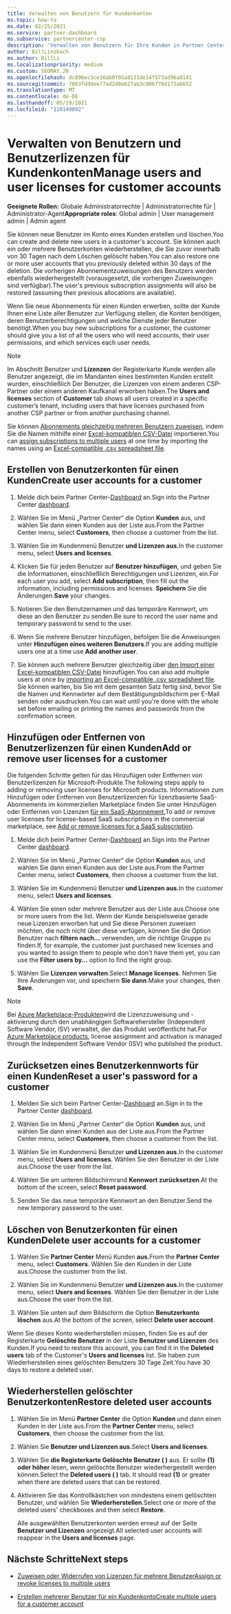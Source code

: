 ```yaml
---
title: Verwalten von Benutzern für Kundenkonten
ms.topic: how-to
ms.date: 02/25/2021
ms.service: partner-dashboard
ms.subservice: partnercenter-csp
description: 'Verwalten von Benutzern für Ihre Kunden in Partner Center: Erstellen Von Benutzerkonten, Hinzufügen oder Entfernen von Benutzerlizenzen, Zurücksetzen von Kennwörtern und Löschen oder Wiederherstellen von Benutzerkonten.'
author: BillLinzbach
ms.author: BillLi
ms.localizationpriority: medium
ms.custom: SEOMAY.20
ms.openlocfilehash: dc896ec3ce16ab0f05a8131de14f573ad96a8141
ms.sourcegitcommit: 7063fdddee77ad2d8e627ab3c806f76d173ab652
ms.translationtype: MT
ms.contentlocale: de-DE
ms.lasthandoff: 05/19/2021
ms.locfileid: "110149892"
---
```

# <a name="manage-users-and-user-licenses-for-customer-accounts"></a><span data-ttu-id="a54cd-103">Verwalten von Benutzern und Benutzerlizenzen für Kundenkonten</span><span class="sxs-lookup"><span data-stu-id="a54cd-103">Manage users and user licenses for customer accounts</span></span> 

<span data-ttu-id="a54cd-104">**Geeignete Rollen:** Globale Administratorrechte | Administratorrechte für | Administrator-Agent</span><span class="sxs-lookup"><span data-stu-id="a54cd-104">**Appropriate roles**: Global admin | User management admin | Admin agent</span></span>


<span data-ttu-id="a54cd-105">Sie können neue Benutzer im Konto eines Kunden erstellen und löschen.</span><span class="sxs-lookup"><span data-stu-id="a54cd-105">You can create and delete new users in a customer's account.</span></span> <span data-ttu-id="a54cd-106">Sie können auch ein oder mehrere Benutzerkonten wiederherstellen, die Sie zuvor innerhalb von 30 Tagen nach dem Löschen gelöscht haben.</span><span class="sxs-lookup"><span data-stu-id="a54cd-106">You can also restore one or more user accounts that you previously deleted within 30 days of the deletion.</span></span> <span data-ttu-id="a54cd-107">Die vorherigen Abonnementzuweisungen des Benutzers werden ebenfalls wiederhergestellt (vorausgesetzt, die vorherigen Zuweisungen sind verfügbar).</span><span class="sxs-lookup"><span data-stu-id="a54cd-107">The user's previous subscription assignments will also be restored (assuming their previous allocations are available).</span></span>

<span data-ttu-id="a54cd-108">Wenn Sie neue Abonnements für einen Kunden erwerben, sollte der Kunde Ihnen eine Liste aller Benutzer zur Verfügung stellen, die Konten benötigen, deren Benutzerberechtigungen und welche Dienste jeder Benutzer benötigt.</span><span class="sxs-lookup"><span data-stu-id="a54cd-108">When you buy new subscriptions for a customer, the customer should give you a list of all the users who will need accounts, their user permissions, and which services each user needs.</span></span>  

>[!NOTE]
><span data-ttu-id="a54cd-109">Im Abschnitt Benutzer  und **Lizenzen** der Registerkarte Kunde werden alle Benutzer angezeigt, die im Mandanten eines bestimmten Kunden erstellt wurden, einschließlich Der Benutzer, die Lizenzen von einem anderen CSP-Partner oder einem anderen Kaufkanal erworben haben.</span><span class="sxs-lookup"><span data-stu-id="a54cd-109">The **Users and licenses** section of **Customer** tab shows all users created in a specific customer’s tenant, including users that have licenses purchased from another CSP partner or from another purchasing channel.</span></span>

<span data-ttu-id="a54cd-110">Sie können [Abonnements gleichzeitig mehreren Benutzern zuweisen](bulk-license-provisioning-for-multiple-users.md), indem Sie die Namen mithilfe einer [Excel-kompatiblen CSV-Datei](adding-multiple-users-to-a-customer-account.md) importieren.</span><span class="sxs-lookup"><span data-stu-id="a54cd-110">You can [assign subscriptions to multiple users](bulk-license-provisioning-for-multiple-users.md) at one time by importing the names using an [Excel-compatible .csv spreadsheet file](adding-multiple-users-to-a-customer-account.md).</span></span>

<a href="" id="createuseraccounts"></a>

## <a name="create-user-accounts-for-a-customer"></a><span data-ttu-id="a54cd-111">Erstellen von Benutzerkonten für einen Kunden</span><span class="sxs-lookup"><span data-stu-id="a54cd-111">Create user accounts for a customer</span></span>

1. <span data-ttu-id="a54cd-112">Melde dich beim Partner Center-[Dashboard](https://partner.microsoft.com/dashboard) an.</span><span class="sxs-lookup"><span data-stu-id="a54cd-112">Sign into the Partner Center [dashboard](https://partner.microsoft.com/dashboard).</span></span>

2. <span data-ttu-id="a54cd-113">Wählen Sie im Menü „Partner Center“ die Option **Kunden** aus, und wählen Sie dann einen Kunden aus der Liste aus.</span><span class="sxs-lookup"><span data-stu-id="a54cd-113">From the Partner Center menu, select **Customers**, then choose a customer from the list.</span></span>

3. <span data-ttu-id="a54cd-114">Wählen Sie im Kundenmenü Benutzer **und Lizenzen aus.**</span><span class="sxs-lookup"><span data-stu-id="a54cd-114">In the customer menu, select **Users and licenses**.</span></span>

4. <span data-ttu-id="a54cd-115">Klicken Sie für jeden Benutzer auf **Benutzer hinzufügen**, und geben Sie die Informationen, einschließlich Berechtigungen und Lizenzen, ein.</span><span class="sxs-lookup"><span data-stu-id="a54cd-115">For each user you add, select **Add subscription**, then fill out the information, including permissions and licenses.</span></span> <span data-ttu-id="a54cd-116">**Speichern** Sie die Änderungen.</span><span class="sxs-lookup"><span data-stu-id="a54cd-116">**Save** your changes.</span></span>

5. <span data-ttu-id="a54cd-117">Notieren Sie den Benutzernamen und das temporäre Kennwort, um diese an den Benutzer zu senden.</span><span class="sxs-lookup"><span data-stu-id="a54cd-117">Be sure to record the user name and temporary password to send to the user.</span></span>

6. <span data-ttu-id="a54cd-118">Wenn Sie mehrere Benutzer hinzufügen, befolgen Sie die Anweisungen unter **Hinzufügen eines weiteren Benutzers**.</span><span class="sxs-lookup"><span data-stu-id="a54cd-118">If you are adding multiple users one at a time use **Add another user**.</span></span>

7. <span data-ttu-id="a54cd-119">Sie können auch mehrere Benutzer gleichzeitig über [den Import einer Excel-kompatiblen CSV-Datei](adding-multiple-users-to-a-customer-account.md) hinzufügen.</span><span class="sxs-lookup"><span data-stu-id="a54cd-119">You can also add multiple users at once by [importing an Excel-compatible .csv spreadsheet file](adding-multiple-users-to-a-customer-account.md).</span></span> <span data-ttu-id="a54cd-120">Sie können warten, bis Sie mit dem gesamten Satz fertig sind, bevor Sie die Namen und Kennwörter auf dem Bestätigungsbildschirm per E-Mail senden oder ausdrucken.</span><span class="sxs-lookup"><span data-stu-id="a54cd-120">You can wait until you're done with the whole set before emailing or printing the names and passwords from the confirmation screen.</span></span>

<a href="" id="userlicensing"></a>

## <a name="add-or-remove-user-licenses-for-a-customer"></a><span data-ttu-id="a54cd-121">Hinzufügen oder Entfernen von Benutzerlizenzen für einen Kunden</span><span class="sxs-lookup"><span data-stu-id="a54cd-121">Add or remove user licenses for a customer</span></span>

<span data-ttu-id="a54cd-122">Die folgenden Schritte gelten für das Hinzufügen oder Entfernen von Benutzerlizenzen für Microsoft-Produkte.</span><span class="sxs-lookup"><span data-stu-id="a54cd-122">The following steps apply to adding or removing user licenses for Microsoft products.</span></span> <span data-ttu-id="a54cd-123">Informationen zum Hinzufügen oder Entfernen von Benutzerlizenzen für lizenzbasierte SaaS-Abonnements im kommerziellen Marketplace finden Sie unter Hinzufügen oder Entfernen von Lizenzen [für ein SaaS-Abonnement.](csp-commercial-marketplace-manage.md#add-or-remove-licenses-for-a-saas-subscription)</span><span class="sxs-lookup"><span data-stu-id="a54cd-123">To add or remove user licenses for license-based SaaS subscriptions in the commercial marketplace, see [Add or remove licenses for a SaaS subscription](csp-commercial-marketplace-manage.md#add-or-remove-licenses-for-a-saas-subscription).</span></span>

1. <span data-ttu-id="a54cd-124">Melde dich beim Partner Center-[Dashboard](https://partner.microsoft.com/dashboard) an.</span><span class="sxs-lookup"><span data-stu-id="a54cd-124">Sign into the Partner Center [dashboard](https://partner.microsoft.com/dashboard).</span></span>

2. <span data-ttu-id="a54cd-125">Wählen Sie im Menü „Partner Center“ die Option **Kunden** aus, und wählen Sie dann einen Kunden aus der Liste aus.</span><span class="sxs-lookup"><span data-stu-id="a54cd-125">From the Partner Center menu, select **Customers**, then choose a customer from the list.</span></span>

3. <span data-ttu-id="a54cd-126">Wählen Sie im Kundenmenü Benutzer **und Lizenzen aus.**</span><span class="sxs-lookup"><span data-stu-id="a54cd-126">In the customer menu, select **Users and licenses**.</span></span>

4. <span data-ttu-id="a54cd-127">Wählen Sie einen oder mehrere Benutzer aus der Liste aus.</span><span class="sxs-lookup"><span data-stu-id="a54cd-127">Choose one or more users from the list.</span></span> <span data-ttu-id="a54cd-128">Wenn der Kunde beispielsweise gerade neue Lizenzen erworben hat und Sie diese Personen zuweisen möchten, die noch nicht über diese verfügen, können Sie die Option Benutzer nach **filtern nach...** verwenden, um die richtige Gruppe zu finden.</span><span class="sxs-lookup"><span data-stu-id="a54cd-128">If, for example, the customer just purchased new licenses and you wanted to assign them to people who don't have them yet, you can use the **Filter users by...** option to find the right group.</span></span>

5. <span data-ttu-id="a54cd-129">Wählen Sie **Lizenzen verwalten**.</span><span class="sxs-lookup"><span data-stu-id="a54cd-129">Select **Manage licenses**.</span></span> <span data-ttu-id="a54cd-130">Nehmen Sie Ihre Änderungen vor, und speichern **Sie dann**.</span><span class="sxs-lookup"><span data-stu-id="a54cd-130">Make your changes, then **Save**.</span></span>

> [!NOTE]
> <span data-ttu-id="a54cd-131">Bei [Azure Marketplace-Produkten](csp-commercial-marketplace-manage.md#assign-licenses-and-activate-a-subscription-on-behalf-of-a-customer)wird die Lizenzzuweisung und -aktivierung durch den unabhängigen Softwarehersteller (Independent Software Vendor, ISV) verwaltet, der das Produkt veröffentlicht hat.</span><span class="sxs-lookup"><span data-stu-id="a54cd-131">For [Azure Marketplace products](csp-commercial-marketplace-manage.md#assign-licenses-and-activate-a-subscription-on-behalf-of-a-customer), license assignment and activation is managed through the Independent Software Vendor (ISV) who published the product.</span></span>

<a href="" id="resetpassword"></a>

## <a name="reset-a-users-password-for-a-customer"></a><span data-ttu-id="a54cd-132">Zurücksetzen eines Benutzerkennworts für einen Kunden</span><span class="sxs-lookup"><span data-stu-id="a54cd-132">Reset a user's password for a customer</span></span>

1. <span data-ttu-id="a54cd-133">Melden Sie sich beim Partner Center-[Dashboard](https://partner.microsoft.com/dashboard) an.</span><span class="sxs-lookup"><span data-stu-id="a54cd-133">Sign in to the Partner Center [dashboard](https://partner.microsoft.com/dashboard).</span></span>

2. <span data-ttu-id="a54cd-134">Wählen Sie im Menü „Partner Center“ die Option **Kunden** aus, und wählen Sie dann einen Kunden aus der Liste aus.</span><span class="sxs-lookup"><span data-stu-id="a54cd-134">From the Partner Center menu, select **Customers**, then choose a customer from the list.</span></span>

3. <span data-ttu-id="a54cd-135">Wählen Sie im Kundenmenü Benutzer **und Lizenzen aus.**</span><span class="sxs-lookup"><span data-stu-id="a54cd-135">In the customer menu, select **Users and licenses**.</span></span> <span data-ttu-id="a54cd-136">Wählen Sie den Benutzer in der Liste aus.</span><span class="sxs-lookup"><span data-stu-id="a54cd-136">Choose the user from the list.</span></span>

4. <span data-ttu-id="a54cd-137">Wählen Sie am unteren Bildschirmrand **Kennwort zurücksetzen**.</span><span class="sxs-lookup"><span data-stu-id="a54cd-137">At the bottom of the screen, select **Reset password**.</span></span> 

5. <span data-ttu-id="a54cd-138">Senden Sie das neue temporäre Kennwort an den Benutzer.</span><span class="sxs-lookup"><span data-stu-id="a54cd-138">Send the new temporary password to the user.</span></span>

<a href="" id="deleteuseraccounts"></a>

## <a name="delete-user-accounts-for-a-customer"></a><span data-ttu-id="a54cd-139">Löschen von Benutzerkonten für einen Kunden</span><span class="sxs-lookup"><span data-stu-id="a54cd-139">Delete user accounts for a customer</span></span>

1. <span data-ttu-id="a54cd-140">Wählen Sie **Partner Center** Menü Kunden **aus.**</span><span class="sxs-lookup"><span data-stu-id="a54cd-140">From the **Partner Center** menu, select **Customers**.</span></span> <span data-ttu-id="a54cd-141">Wählen Sie den Kunden in der Liste aus.</span><span class="sxs-lookup"><span data-stu-id="a54cd-141">Choose the customer from the list.</span></span>

2. <span data-ttu-id="a54cd-142">Wählen Sie im Kundenmenü Benutzer **und Lizenzen aus.**</span><span class="sxs-lookup"><span data-stu-id="a54cd-142">In the customer menu, select **Users and licenses**.</span></span> <span data-ttu-id="a54cd-143">Wählen Sie den Benutzer in der Liste aus.</span><span class="sxs-lookup"><span data-stu-id="a54cd-143">Choose the user from the list.</span></span>

3. <span data-ttu-id="a54cd-144">Wählen Sie unten auf dem Bildschirm die Option **Benutzerkonto löschen** aus.</span><span class="sxs-lookup"><span data-stu-id="a54cd-144">At the bottom of the screen, select **Delete user account**.</span></span>

<span data-ttu-id="a54cd-145">Wenn Sie dieses Konto wiederherstellen müssen, finden Sie es auf der Registerkarte **Gelöschte Benutzer** in der Liste **Benutzer und Lizenzen** des Kunden.</span><span class="sxs-lookup"><span data-stu-id="a54cd-145">If you need to restore this account, you can find it in the **Deleted users** tab of the Customer's **Users and licenses** list.</span></span> <span data-ttu-id="a54cd-146">Sie haben zum Wiederherstellen eines gelöschten Benutzers 30 Tage Zeit.</span><span class="sxs-lookup"><span data-stu-id="a54cd-146">You have 30 days to restore a deleted user.</span></span>

<a href="" id="restoreuseraccounts"></a>

## <a name="restore-deleted-user-accounts"></a><span data-ttu-id="a54cd-147">Wiederherstellen gelöschter Benutzerkonten</span><span class="sxs-lookup"><span data-stu-id="a54cd-147">Restore deleted user accounts</span></span>

1. <span data-ttu-id="a54cd-148">Wählen Sie im Menü **Partner Center** die Option **Kunden** und dann einen Kunden in der Liste aus.</span><span class="sxs-lookup"><span data-stu-id="a54cd-148">From the **Partner Center** menu, select **Customers**, then choose the customer from the list.</span></span>

2. <span data-ttu-id="a54cd-149">Wählen Sie **Benutzer und Lizenzen aus.**</span><span class="sxs-lookup"><span data-stu-id="a54cd-149">Select **Users and licenses**.</span></span>

3. <span data-ttu-id="a54cd-150">Wählen Sie **die Registerkarte Gelöschte Benutzer ( )** aus. Er sollte **(1) oder höher** lesen, wenn gelöschte Benutzer wiederhergestellt werden können.</span><span class="sxs-lookup"><span data-stu-id="a54cd-150">Select the **Deleted users ( )** tab. It should read **(1)** or greater when there are deleted users that can be restored.</span></span>

4. <span data-ttu-id="a54cd-151">Aktivieren Sie das Kontrollkästchen von mindestens einem gelöschten Benutzer, und wählen Sie **Wiederherstellen**.</span><span class="sxs-lookup"><span data-stu-id="a54cd-151">Select one or more of the deleted users' checkboxes and then select **Restore**.</span></span>

    <span data-ttu-id="a54cd-152">Alle ausgewählten Benutzerkonten werden erneut auf der Seite **Benutzer und Lizenzen** angezeigt.</span><span class="sxs-lookup"><span data-stu-id="a54cd-152">All selected user accounts will reappear in the **Users and licenses** page.</span></span>

## <a name="next-steps"></a><span data-ttu-id="a54cd-153">Nächste Schritte</span><span class="sxs-lookup"><span data-stu-id="a54cd-153">Next steps</span></span>

- [<span data-ttu-id="a54cd-154">Zuweisen oder Widerrufen von Lizenzen für mehrere Benutzer</span><span class="sxs-lookup"><span data-stu-id="a54cd-154">Assign or revoke licenses to multiple users</span></span>](bulk-license-provisioning-for-multiple-users.md)

- [<span data-ttu-id="a54cd-155">Erstellen mehrerer Benutzer für ein Kundenkonto</span><span class="sxs-lookup"><span data-stu-id="a54cd-155">Create multiple users for a customer account</span></span>](adding-multiple-users-to-a-customer-account.md)